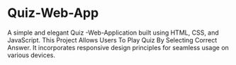 # Quiz-Web-App
A simple and elegant Quiz -Web-Application built using HTML, CSS, and JavaScript. This Project Allows Users To Play Quiz  By Selecting Correct Answer. It incorporates responsive design principles for seamless usage on various devices.
